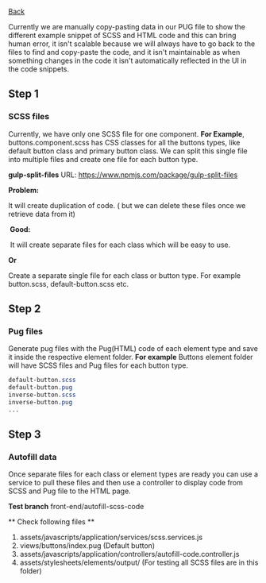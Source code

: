 [Back](https://gitlab.com/SUSE-UIUX/eos/wikis/home#investigations)


Currently we are manually copy-pasting data in our PUG file to show the different example snippet of SCSS and HTML code and this can bring human error, it isn't scalable because we will always have to go back to the files to find and copy-paste the code, and it isn't maintainable as when something changes in the code it isn't automatically reflected in the UI in the code snippets. 

## Step 1
### SCSS files

Currently, we have only one SCSS file for one component. **For Example**, buttons.component.scss has CSS classes for all the buttons types, like default button class and primary button class. We can split this single file into multiple files and create one file for each button type. 

**gulp-split-files** URL: https://www.npmjs.com/package/gulp-split-files 

**Problem:**

It will create duplication of code. ( but we can delete these files once we retrieve data from it)

** Good:**

 It will create separate files for each class which will be easy to use.

**Or**

Create a separate single file for each class or button type. 
For example button.scss, default-button.scss etc.

## Step 2
### Pug files
Generate pug files with the Pug(HTML) code of each element type and save it inside the respective element folder.
**For example** Buttons element folder will have SCSS files and Pug files for each button type.

```scss
default-button.scss
default-button.pug
inverse-button.scss
inverse-button.pug
...
```
## Step 3
### Autofill data

Once separate files for each class or element types are ready you can use a service to pull these files and then use a controller to display code from SCSS and Pug file to the HTML page.

**Test branch**
front-end/autofill-scss-code

** Check following files **
1. assets/javascripts/application/services/scss.services.js
2. views/buttons/index.pug (Default button)
3. assets/javascripts/application/controllers/autofill-code.controller.js
4. assets/stylesheets/elements/output/ (For testing all SCSS files are in this folder)


